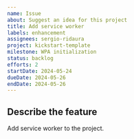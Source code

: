 ```yaml
---
name: Issue
about: Suggest an idea for this project
title: Add service worker
labels: enhancement
assignees: sergio-ridaura
project: kickstart-template
milestone: WPA initialization
status: backlog
efforts: 2
startDate: 2024-05-24
dueDate: 2024-05-26
endDate: 2024-05-26
---
```


## Describe the feature

Add service worker to the project.
